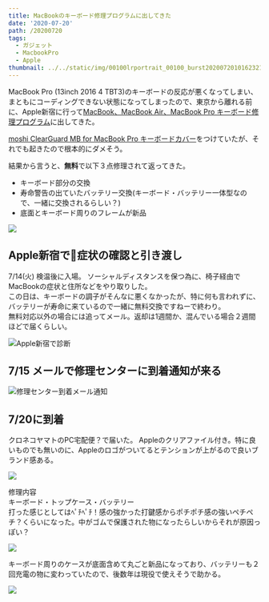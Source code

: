 ```yaml
---
title: MacBookのキーボード修理プログラムに出してきた
date: '2020-07-20'
path: /20200720
tags:
  - ガジェット
  - MacbookPro
  - Apple
thumbnail: ../../static/img/00100lrportrait_00100_burst20200720101623219_cover.jpg
---
```

MacBook Pro (13inch 2016 4 TBT3)のキーボードの反応が悪くなってしまい、まともにコーディングできない状態になってしまったので、東京から離れる前に、Apple新宿に行って[MacBook、MacBook Air、MacBook Pro キーボード修理プログラム](https://support.apple.com/ja-jp/keyboard-service-program-for-mac-notebooks)に出してきた。

[moshi ClearGuard MB for MacBook Pro キーボードカバー](https://amzn.to/2ZKr0tt)をつけていたが、それでも起きたので根本的にダメそう。


結果から言うと、**無料**で以下３点修理されて返ってきた。
- キーボード部分の交換
- 寿命警告の出ていたバッテリー交換(キーボード・バッテリー一体型なので、一緒に交換されるらしい？)
- 底面とキーボード周りのフレームが新品

![](/img/00100lrportrait_00100_burst20200720101623219_cover.jpg)


## Apple新宿で症状の確認と引き渡し

7/14(火)
検温後に入場。
ソーシャルディスタンスを保つ為に、椅子経由でMacBookの症状と住所などをやり取りした。  
この日は、キーボードの調子がそんなに悪くなかったが、特に何も言われずに、バッテリーが寿命に来ているので一緒に無料交換ですねーで終わり。  
無料対応以外の場合には追ってメール。返却は1週間か、混んでいる場合２週間ほどで届くらしい。  

![Apple新宿で診断](https://lh3.googleusercontent.com/pw/ACtC-3eeTy1QDnQTK9XAf4ppcITw7Ah-2M0JVoeGu3lU4g0X1QpWkl5F1TZnmMHRF8tLGxYsiny4lQoEq6vFB76suwCFOBtsi2H3zN_UlFdjZUnKlv0ozg-YJsL8SYVqTrimzFbK7Ca8qXz4UWnK01stDm2peA=w1086-h1448-no?authuser=0)

## 7/15 メールで修理センターに到着通知が来る

![修理センター到着メール通知](https://lh3.googleusercontent.com/pw/ACtC-3d9_VDnGZarlNfYF9ItBMlGYhJxTw7dKTarMUQdZyfKxImB99yzHhYOYdVBea21bSb7H6Y_YjmnVn_szlgPiOKH8wTJrBNdN_70CJsLZsT4nZidGHaiP6jOB8XBvNy5Bq4i-wGQbv0WkuBYYuWt6k9YFQ=w1486-h814-no?authuser=0)


## 7/20に到着

クロネコヤマトのPC宅配便？で届いた。
Appleのクリアファイル付き。特に良いものでも無いのに、Appleのロゴがついてるとテンションが上がるので良いブランド感ある。

![](https://lh3.googleusercontent.com/pw/ACtC-3cnCXkImcD46s_28C4tHSrE-VL68U1ZixS4xuhHKurZXKJdj0-F3KJbTydRnFwR0Yo1cNTjsdo0x91CzfbEwwfy5QFHrSfsYWYTkKAPlQkzQI3uJ7lC53WOvkXOKfWqE9y7UbD7ut17pDnzeyoW7TXF6Q=w1806-h1356-no?authuser=0)

修理内容  
キーボード・トップケース・バッテリー  
打った感じとしてはﾍﾟﾁﾍﾟﾁ！感の強かった打鍵感からポチポチ感の強いペチペチ？くらいになった。中がゴムで保護された物になったらしいからそれが原因っぽい？

![](https://lh3.googleusercontent.com/pw/ACtC-3cHw9dXsgvgX2d8GCWUGBWyt3uB5YFqhLTCoCbhMPnLANtwuoBvSTMma00uCNSoG_bQJ9Pfp-AM5Mrk6ZZD3Wl5g4FwPe1U6uCah2-lan8Y-UUDFS5m_KnW4Tw5zPbLHLoB6IjJA-WiM9kz9zUqJKCy0w=w1806-h1356-no?authuser=0)

キーボード周りのケースが底面含めて丸ごと新品になっており、バッテリーも２回充電の物に変わっていたので、後数年は現役で使えそうで助かる。  

![](https://lh3.googleusercontent.com/pw/ACtC-3frhCUVhizGh-OGMou2nJtyw5IC1_73EWXIQ05YOhFaBUbcyPKMD8ck51Mib1jeHhsYzIPAcf4RxuyVY5SGSDc7gNPaB6aaGYV9MTviBO9lmimsz-cxK1rIfMzHHQNY205W6JaQxMe1tMiaBL_sWSnR_Q=w666-h220-no?authuser=0)

